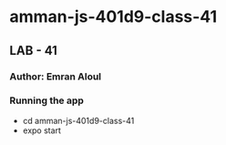 # amman-js-401d9-class-41


## LAB - 41

### Author: Emran Aloul

### Running the app
* cd amman-js-401d9-class-41
* expo start
